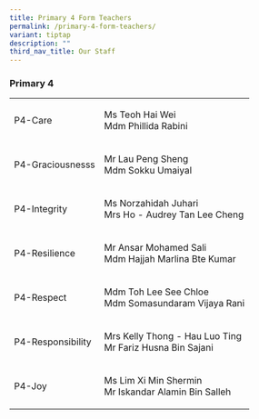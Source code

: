 ```yaml
---
title: Primary 4 Form Teachers
permalink: /primary-4-form-teachers/
variant: tiptap
description: ""
third_nav_title: Our Staff
---
```

<h3><strong>Primary 4</strong></h3>
<table style="minWidth: 50px">
<colgroup>
<col>
<col>
</colgroup>
<tbody>
<tr>
<td rowspan="1" colspan="1">
<p>P4-Care</p>
</td>
<td rowspan="1" colspan="1">
<p>Ms Teoh Hai Wei
<br>Mdm Phillida Rabini</p>
</td>
</tr>
<tr>
<td rowspan="1" colspan="1">
<p>P4-Graciousnesss</p>
</td>
<td rowspan="1" colspan="1">
<p>Mr Lau Peng Sheng
<br>Mdm Sokku Umaiyal</p>
</td>
</tr>
<tr>
<td rowspan="1" colspan="1">
<p>P4-Integrity</p>
</td>
<td rowspan="1" colspan="1">
<p>Ms Norzahidah Juhari
<br>Mrs Ho - Audrey Tan Lee Cheng</p>
</td>
</tr>
<tr>
<td rowspan="1" colspan="1">
<p>P4-Resilience</p>
</td>
<td rowspan="1" colspan="1">
<p>Mr Ansar Mohamed Sali
<br>Mdm Hajjah Marlina Bte Kumar</p>
</td>
</tr>
<tr>
<td rowspan="1" colspan="1">
<p>P4-Respect</p>
</td>
<td rowspan="1" colspan="1">
<p>Mdm Toh Lee See Chloe
<br>Mdm Somasundaram Vijaya Rani</p>
</td>
</tr>
<tr>
<td rowspan="1" colspan="1">
<p>P4-Responsibility</p>
</td>
<td rowspan="1" colspan="1">
<p>Mrs Kelly Thong - Hau Luo Ting
<br>Mr Fariz Husna Bin Sajani</p>
</td>
</tr>
<tr>
<td rowspan="1" colspan="1">
<p>P4-Joy</p>
</td>
<td rowspan="1" colspan="1">
<p>Ms Lim Xi Min Shermin
<br>Mr Iskandar Alamin Bin Salleh</p>
</td>
</tr>
</tbody>
</table>
<p></p>